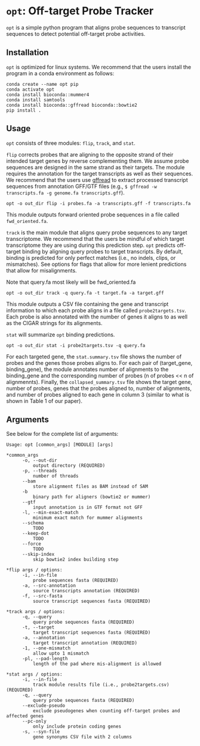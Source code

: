 # `opt`: Off-target Probe Tracker

`opt` is a simple python program that aligns probe sequences to transcript sequences to detect potential off-target probe activities.

## Installation

`opt` is optimized for linux systems. We recommend that the users install the program in a conda environment as follows:

```
conda create --name opt pip
conda activate opt
conda install bioconda::mummer4
conda install samtools
conda install bioconda::gffread bioconda::bowtie2
pip install .
```

## Usage

`opt` consists of three modules: `flip`, `track`, and `stat`. 

`flip` corrects probes that are aligning to the opposite strand of their intended target genes by reverse complementing them. We assume probe sequences are designed in the same strand as their targets. The module requires the annotation for the target transcripts as well as their sequences. We recommend that the users use [gffread](https://github.com/gpertea/gffread) to extract processed transcript sequences from annotation GFF/GTF files (e.g., `$ gffread -w transcripts.fa -g genome.fa transcripts.gff`).

```
opt -o out_dir flip -i probes.fa -a transcripts.gff -f transcripts.fa
```

This module outputs forward oriented probe sequences in a file called `fwd_oriented.fa`. 

`track` is the main module that aligns query probe sequences to any target transcriptome. We recommend that the users be mindful of which target transcriptome they are using during this prediction step. `opt` predicts off-target binding by aligning query probes to target transcripts. By default, binding is predicted for only perfect matches (i.e., no indels, clips, or mismatches). See options for flags that allow for more lenient predictions that allow for misalignments.

Note that query.fa most likely will be fwd_oriented.fa

```
opt -o out_dir track -q query.fa -t target.fa -a target.gff
```

This module outputs a CSV file containing the gene and transcript information to which each probe aligns in a file called `probe2targets.tsv`. Each probe is also annotated with the number of genes it aligns to as well as the CIGAR strings for its alignments.

`stat` will summarize `opt` binding predictions.

```
opt -o out_dir stat -i probe2targets.tsv -q query.fa
```

For each targeted gene, the `stat.summary.tsv` file shows the number of probes and the genes those probes aligns to. For each pair of (target_gene, binding_gene), the module annotates number of alignments to the binding_gene and the corresponding number of probes (n of probes << n of alignmennts). Finally, the `collapsed_summary.tsv` file shows the target gene, number of probes, genes that the probes aligned to, number of alignments, and number of probes aligned to each gene in column 3 (similar to what is shown in Table 1 of our paper).

## Arguments

See below for the complete list of arguments:
```
Usage: opt [common_args] [MODULE] [args]

*common_args
      -o, --out-dir
          output directory (REQUIRED)
      -p, --threads
          number of threads
      --bam
          store alignment files as BAM instead of SAM
      -b
          binary path for aligners (bowtie2 or mummer)
      --gtf
          input annotation is in GTF format not GFF
      -l, --min-exact-match
          minimum exact match for mummer alignments
      --schema
          TODO
      --keep-dot
          TODO
      --force
          TODO
      --skip-index
          skip bowtie2 index building step
      
*flip args / options:
      -i, --in-file
          probe sequences fasta (REQUIRED)
      -a, --src-annotation
          source transcripts annotation (REQUIRED)
      -f, --src-fasta
          source transcript sequences fasta (REQUIRED)

*track args / options:
      -q, --query
          query probe sequences fasta (REQUIRED)
      -t, --target
          target transcript sequences fasta (REQUIRED)
      -a, --annotation
          target transcript annotation (REQUIRED)
      -1, --one-mismatch
          allow upto 1 mismatch
      -pl, --pad-length
          length of the pad where mis-alignment is allowed

*stat args / options:
      -i, --in-file
          track module results file (i.e., probe2targets.csv) (REQUIRED)
      -q, --query
          query probe sequences fasta (REQUIRED)
      --exclude-pseudo
          exclude pseudogenes when counting off-target probes and affected genes
      --pc-only
          only include protein coding genes
      -s, --syn-file
          gene synonyms CSV file with 2 columns
```
